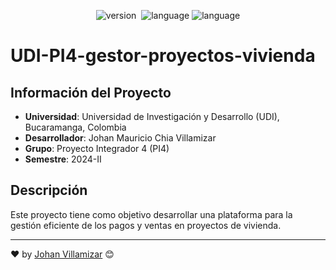 <p align="center">
    <img src="https://img.shields.io/badge/Php-20242A?style=for-the-badge&logo=php&logoColor=61DAFB" alt="version">&nbsp;
    <img src="https://img.shields.io/badge/DEV-1.0.0-red?style=for-the-badge" alt="language">
    <img src="https://img.shields.io/badge/LANG-ES-aqua?style=for-the-badge" alt="language">
</p>

# UDI-PI4-gestor-proyectos-vivienda

## Información del Proyecto
- **Universidad**: Universidad de Investigación y Desarrollo (UDI), Bucaramanga, Colombia
- **Desarrollador**: Johan Mauricio Chia Villamizar
- **Grupo**: Proyecto Integrador 4 (PI4)
- **Semestre**: 2024-II

## Descripción
Este proyecto tiene como objetivo desarrollar una plataforma para la gestión eficiente de los pagos y ventas en proyectos de vivienda.

---
❤️ by [Johan Villamizar](https://johanvillamizar.com) 😊
